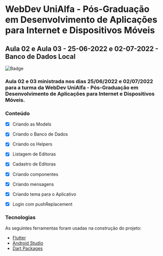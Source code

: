 # WebDev UniAlfa - Pós-Graduação em Desenvolvimento de Aplicações para Internet e Dispositivos Móveis
## Aula 02 e Aula 03 - 25-06-2022 e 02-07-2022 - Banco de Dados Local

![Badge](https://img.shields.io/badge/Marcos%20Dias%20Vendramini-Flutter-blue)

### Aula 02 e 03 ministrada nos dias 25/06/2022 e 02/07/2022 para a turma da WebDev UniAlfa - Pós-Graduação em Desenvolvimento de Aplicações para Internet e Dispositivos Móveis.

### Conteúdo

- [x] Criando as Models
- [x] Criando o Banco de Dados
- [x] Criando os Helpers
- [x] Listagem de Editoras
- [x] Cadastro de Editoras
- [x] Criando componentes
- [x] Criando mensagens
- [x] Criando tema para o Aplicativo
- [x] Login com pushReplacement


### Tecnologias

As seguintes ferramentas foram usadas na construção do projeto:

- [Flutter](https://flutter.dev/)
- [Android Studio](https://developer.android.com/studio)
- [Dart Packages](https://pub.dev/)